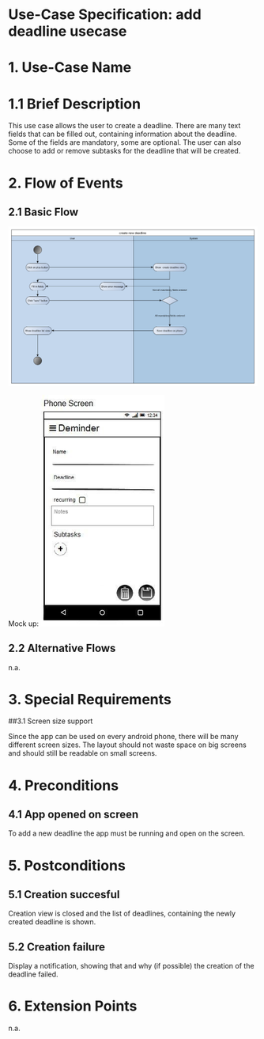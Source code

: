 # Use-Case Specification: add deadline usecase

# 1. Use-Case Name

# 1.1 Brief Description

This use case allows the user to create a deadline. There are many text fields that can be filled out, containing information about the deadline. 
Some of the fields are mandatory, some are optional. The user can also choose to add or remove subtasks for the deadline that will be created.

# 2. Flow of Events

## 2.1 Basic Flow

![Use case specification](createDeadlineUsecase.png)

Mock up:
![Use case specification mock up](mockup.jpg)

## 2.2 Alternative Flows
n.a.

# 3. Special Requirements

##3.1 Screen size support

Since the app can be used on every android phone, there will be many different screen sizes.
The layout should not waste space on big screens and should still be readable on small screens.

# 4. Preconditions

## 4.1 App opened on screen
To add a new deadline the app must be running and open on the screen.

# 5. Postconditions

## 5.1 Creation succesful
Creation view is closed and the list of deadlines, containing the newly created deadline is shown.

## 5.2 Creation failure
Display a notification, showing that and why (if possible) the creation of the deadline failed.


# 6. Extension Points

n.a.